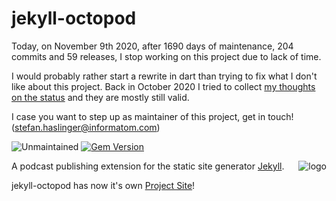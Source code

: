 # jekyll-octopod

Today, on November 9th 2020, after 1690 days of maintenance, 204 commits and 59 releases, I stop working
on this project due to lack of time.

I would probably rather start a rewrite in dart than trying to fix what
I don't like about this project. Back in October 2020 I tried to collect
[my thoughts on the status](https://github.com/jekyll-octopod/jekyll-octopod/blob/master/ROADMAP.md)
and they are mostly still valid.

I case you want to step up as maintainer of this project, get in touch! (<stefan.haslinger@informatom.com>)

![Unmaintained](https://img.shields.io/badge/Project-unmaintained-important)
[![Gem Version](https://badge.fury.io/rb/jekyll-octopod.svg)](https://badge.fury.io/rb/jekyll-octopod)

<img align="right" src="assets/img/logo.jpg" alt="logo"/>

A podcast publishing extension for the static site generator [Jekyll](https://jekyllrb.com/).

jekyll-octopod has now it's own [Project Site](https://jekyll-octopod.github.io/)!
